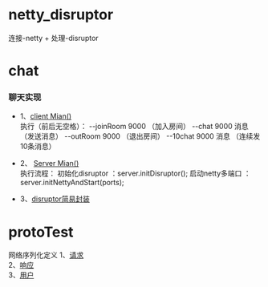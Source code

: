 # netty_disruptor
连接-netty + 处理-disruptor

# chat
### 聊天实现
* 1、[client Mian()](https://github.com/chnhc/netty_disruptor/blob/master/chat/src/main/java/com/netty_disruptor/chat/client/Main.java)  
  执行（前后无空格）：
    --joinRoom 9000 （加入房间）
    --chat 9000 消息 （发送消息）
    --outRoom 9000  （退出房间）
    --10chat 9000 消息  （连续发10条消息）
 
* 2、 [Server Mian()](https://github.com/chnhc/netty_disruptor/blob/master/chat/src/main/java/com/netty_disruptor/chat/server/Main.java)  
  执行流程：
    初始化disruptor ：server.initDisruptor();
    启动netty多端口 ：server.initNettyAndStart(ports);
    
* 3、[disruptor简易封装](https://github.com/chnhc/netty_disruptor/blob/master/chat/src/main/java/com/netty_disruptor/chat/common/disruptor/DisruptorFactory.java)  
  
 
# protoTest
  网络序列化定义
  1、[请求](https://github.com/chnhc/netty_disruptor/blob/master/protoTest/src/main/proto/Request.proto)  
  2、[响应](https://github.com/chnhc/netty_disruptor/blob/master/protoTest/src/main/proto/Response.proto)  
  3、[用户](https://github.com/chnhc/netty_disruptor/blob/master/protoTest/src/main/proto/User.proto)  
